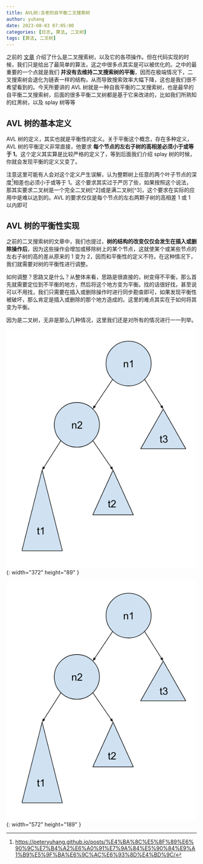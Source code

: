 ```yaml
---
title: AVL树:古老的自平衡二叉搜索树
author: yuhang
date: 2023-08-03 07:05:00
categories: [日志, 算法, 二叉树]
tags: [算法, 二叉树]
---
```


之前的 [文章](https://peteryuhang.github.io/posts/%E4%BA%8C%E5%8F%89%E6%90%9C%E7%B4%A2%E6%A0%91%E7%9A%84%E5%90%84%E9%A1%B9%E5%9F%BA%E6%9C%AC%E6%93%8D%E4%BD%9C/) 介绍了什么是二叉搜索树，以及它的各项操作。但在代码实现的时候，我们只是给出了最简单的算法，这之中很多点其实是可以被优化的。之中的最重要的一个点就是我们 **并没有去维持二叉搜索树的平衡**，因而在极端情况下，二叉搜索树会退化为链表一样的结构，从而导致搜索效率大幅下降，这也是我们很不希望看到的。今天所要讲的 AVL 树就是一种自我平衡的二叉搜索树，也是最早的自平衡二叉搜索树，后面的很多平衡二叉树都是基于它来改进的，比如我们所熟知的红黑树，以及 splay 树等等

## AVL 树的基本定义

AVL 树的定义，其实也就是平衡性的定义。关于平衡这个概念，存在多种定义，AVL 树的平衡定义非常直接，他要求 **每个节点的左右子树的高相差必须小于或等于 1**。这个定义其实算是比较严格的定义了，等到后面我们介绍 splay 树的时候，你就会发现平衡的定义又变了。

注意这里可能有人会对这个定义产生误解，认为整颗树上任意的两个叶子节点的深度[^1]相差也必须小于或等于 1。这个要求其实过于严厉了些，如果按照这个说法，那其实要求二叉树是一个完全二叉树[^2]或是满二叉树[^3]，这个要求在实际的应用中是难以达到的。AVL 的要求仅仅是每个节点的左右两颗子树的高相差 1 或 1 以内即可


## AVL 树的平衡性实现

之前的二叉搜索树的文章中，我们也提过，**树的结构的改变仅仅会发生在插入或删除操作后**，因为这些操作会增加或移除树上的某个节点，这就使某个或某些节点的左右子树的高的差从原来的 1 变为 2，因而和平衡性的定义不符。在这种情况下，我们就需要对树的平衡性进行调整。

如何调整？思路又是什么？从整体来看，思路是很直接的，树变得不平衡，那么首先就需要定位到不平衡的地方，然后将这个地方变为平衡。找的话很好找，甚至说可以不用找，我们只需要在插入或删除操作时进行同步勘查即可，如果发现平衡性被破坏，那么肯定是插入或删除的那个地方造成的。这里的难点其实在于如何将其变为平衡。

因为是二叉树，无非是那么几种情况，这里我们还是对所有的情况进行一一列举。

![插入发生在左子树的左边的节点](/assets/images/AVL%E6%83%85%E5%86%B51.png){: width="372" height="89" }

![插入发生在左子树的左边的节点](/assets/images/AVL%E6%83%85%E5%86%B51.png){: width="572" height="189" }





[^1]: https://peteryuhang.github.io/posts/%E4%BA%8C%E5%8F%89%E6%90%9C%E7%B4%A2%E6%A0%91%E7%9A%84%E5%90%84%E9%A1%B9%E5%9F%BA%E6%9C%AC%E6%93%8D%E4%BD%9C/
